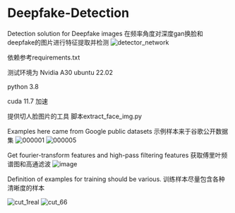 # Deepfake-Detection

Detection solution for Deepfake images
在频率角度对深度gan换脸和deepfake的图片进行特征提取并检测
![detector_network](https://user-images.githubusercontent.com/53009474/203906791-0dc8936e-6934-425c-b697-e9ac36a0049a.png)

依赖参考requirements.txt

测试环境为 Nvidia A30 ubuntu 22.02

python 3.8

cuda 11.7 加速


提供切人脸图片的工具 脚本extract_face_img.py

Examples here came from Google public datasets
示例样本来于谷歌公开数据集
![000001](https://user-images.githubusercontent.com/53009474/203890656-6d835a2b-8f09-4afd-a172-5bd9bbacdaa4.png)
![000005](https://user-images.githubusercontent.com/53009474/203890675-a696d92a-a605-4648-be31-91041612c527.png)

Get fourier-transform features and high-pass filtering features
获取傅里叶频谱图和高通滤波
![image](https://user-images.githubusercontent.com/53009474/203890416-f91469fb-e3f7-4312-9ef8-f7be341e856a.png)

Definition of examples for training should be various.
训练样本尽量包含各种清晰度的样本

![cut_1real](https://user-images.githubusercontent.com/53009474/203890540-3cce811e-e548-495c-b3f7-6fa486be3c7c.jpg)
![cut_66](https://user-images.githubusercontent.com/53009474/203890575-e8accd23-b82d-4e6a-a837-ac475b53ef8e.jpg)




